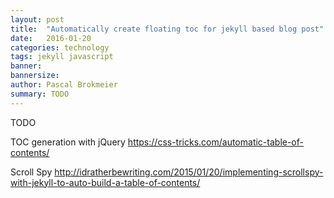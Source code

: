 ```yaml
---
layout: post
title:  "Automatically create floating toc for jekyll based blog post"
date:   2016-01-20
categories: technology
tags: jekyll javascript
banner:
bannersize:
author: Pascal Brokmeier
summary: TODO
---
```

TODO

TOC generation with jQuery
https://css-tricks.com/automatic-table-of-contents/

Scroll Spy
http://idratherbewriting.com/2015/01/20/implementing-scrollspy-with-jekyll-to-auto-build-a-table-of-contents/